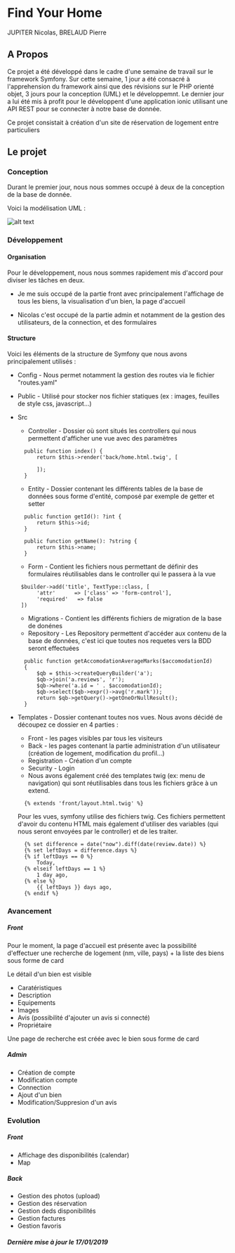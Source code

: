 
# Find Your Home

JUPITER Nicolas, BRELAUD Pierre
## A Propos

Ce projet a été développé dans le cadre d'une semaine de travail sur le framework Symfony.
Sur cette semaine, 1 jour a été consacré à l'apprehension du framework ainsi que des révisions sur le PHP orienté objet, 3 jours pour la conception (UML) et le développemnt. Le dernier jour a lui été mis à profit pour le développent d'une application ionic utilisant une API REST pour se connecter à notre base de donnée. 


Ce projet consistait à création d'un site de réservation de logement entre particuliers


## Le projet

### Conception
Durant le premier jour, nous nous sommes occupé à deux de la conception de la base de donnée.

Voici la modélisation UML :

![alt text](https://raw.githubusercontent.com/PierreBrelaud/FindYourHome/master/uml.jpg)


### Développement

#### Organisation
Pour le développement, nous nous sommes rapidement mis d'accord pour diviser les tâches en deux. 

 * Je me suis occupé de la partie front avec principalement l'affichage de tous les biens, la visualisation d'un bien, la page d'accueil
 
 * Nicolas c'est occupé de la partie admin et notamment de la gestion des utilisateurs, de la connection, et des formulaires
 
 #### Structure

Voici les éléments de la structure de Symfony que nous avons principalement utilisés : 

*  Config - 
    Nous permet notamment la gestion des routes via le fichier "routes.yaml"
    
* Public - Utilisé pour stocker nos fichier statiques (ex : images, feuilles de style css, javascript...)

* Src
  * Controller - Dossier où sont situés les controllers qui nous permettent d'afficher une vue avec des paramètres
  ```
    public function index() {
        return $this->render('back/home.html.twig', [
  
        ]);
    }
  ```
  * Entity - Dossier contenant les différents tables de la base de données sous forme d'entité, composé par exemple de getter et setter

  ```
    public function getId(): ?int {
        return $this->id;
    }

    public function getName(): ?string {
        return $this->name;
    }
  ```
  
  * Form - Contient les fichiers nous permettant de définir des formulaires réutilisables dans le controller qui le passera à la vue
  
  ```
   $builder->add('title', TextType::class, [
        'attr'      => ['class' => 'form-control'],
        'required'   => false
   ])
  ```
  * Migrations - Contient les différents fichiers de migration de la base de donénes
  * Repository - Les Repository permettent d'accéder aux contenu de la base de données, c'est ici que toutes nos requetes vers la BDD seront effectuées
  ```
    public function getAccomodationAverageMarks($accomodationId)
    {
        $qb = $this->createQueryBuilder('a');
        $qb->join('a.reviews', 'r');
        $qb->where('a.id = ' . $accomodationId);
        $qb->select($qb->expr()->avg('r.mark'));
        return $qb->getQuery()->getOneOrNullResult();
    }
  ```
* Templates - Dossier contenant toutes nos vues. Nous avons décidé de découpez ce dossier en 4 parties :
    *  Front - les pages visibles par tous les visiteurs
    * Back - les pages contenant la partie administration d'un utilisateur (création de logement, modification du profil...)
    * Registration - Création d'un compte
    * Security - Login
    *   Nous avons également créé des templates twig (ex: menu de navigation) qui sont réutilisables dans tous les fichiers grâce à un extend. 
  ```
    {% extends 'front/layout.html.twig' %}
  ```

    Pour les vues, symfony utilise des fichiers twig. Ces fichiers permettent d'avoir du contenu HTML mais également d'utiliser des variables (qui nous seront envoyées par le controller) et de les traiter.
    
  ```
    {% set difference = date("now").diff(date(review.date)) %}
    {% set leftDays = difference.days %}
    {% if leftDays == 0 %}
        Today,
    {% elseif leftDays == 1 %}
        1 day ago,
    {% else %}
        {{ leftDays }} days ago,
    {% endif %}
  ```
 
 ### Avancement
 
 ##### Front
 Pour le moment, la page d'accueil est présente avec la possibilité d'effectuer une recherche de logement (nm, ville, pays) + la liste des biens sous forme de card
 
 Le détail d'un bien est visible 
* Caratéristiques
* Description
* Equipements
* Images
* Avis (possibilité d'ajouter un avis si connecté)
* Propriétaire

Une page de recherche est créée avec le bien sous forme de card
 
  ##### Admin
  * Création de compte
  * Modification compte
  * Connection
  * Ajout d'un bien
  * Modification/Suppresion d'un avis
  
 
 ### Evolution
 
  ##### Front
  * Affichage des disponibilités (calendar)
  * Map
  
   ##### Back
 * Gestion des photos (upload)
 * Gestion des réservation
 * Gestion deds disponibilités
 * Gestion factures
 * Gestion favoris

 
 ##### Dernière mise à jour le 17/01/2019
 